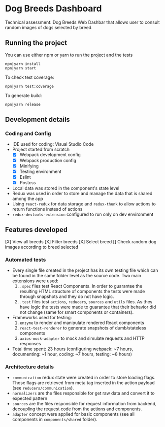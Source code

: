 
# Dog Breeds Dashboard

Technical assessment: Dog Breeds Web Dashbar that allows user to consult random images of dogs selected by breed.

## Running the project
You can use either npm or yarn to run the project and the tests

```
npm|yarn install
npm|yarn start
```

To check test coverage:
```
npm|yarn test:coverage
```

To generate build:
```
npm|yarn release
```

## Development details
### Coding and Config
- IDE used for coding: Visual Studio Code
- Project started from scratch
  - [X] Webpack development config
  - [X] Webpack production config
  - [X] Minifying
  - [X] Testing environment
  - [X] Eslint
  - [X] Postcss
- Local data was stored in the component's state level
- Redux was used in order to store and manage the data that is shared among the app
- Using `react-redux` for data storage and `redux-thunk` to allow actions to return functions instead of actions
- `redux-devtools-extension` configured to run only on dev environment

## Features developed
[X] View all breeds
[X] Filter breeds
[X] Select breed
[] Check random dog images according to breed selected

### Automated tests
- Every single file created in the project has its own testing file which can be found in the same folder level as the source code. Two main extensions were used:
  1.  `.spec` files test React Components. In order to guarantee the resulting HTML structure of components the tests were made through snapshots and they do not have logic.
  2.  `.test` files test `actions`, `reducers`, `sources` and `utils` files. As they have logic the tests were made to guarantee that their behavior did not change (same for smart components or containers).
- Frameworks used for testing:
  1. `enzyme` to render and manipulate rendered React components
  2. `react-test-renderer` to generate snapshots of dumb/stateless components
  3. `axios-mock-adapter` to mock and simulate requests and HTTP responses
- Total time spent: 23 hours (configuring webpack: ~7 hours, documenting: ~1 hour, coding: ~7 hours, testing: ~8 hours)

### Architecture details
- `communication` redux state were created in order to store loading flags. Those flags are retrieved from meta tag inserted in the action payload (see `reducers/communication`).
- `normalizers` are the files responsible for get raw data and convert it to expected pattern
- `sources` are the files responsible for request information from backend, decoupling the request code from the actions and components.
- `adapter` concept were applied for basic components (see all components in `components/shared` folder).
